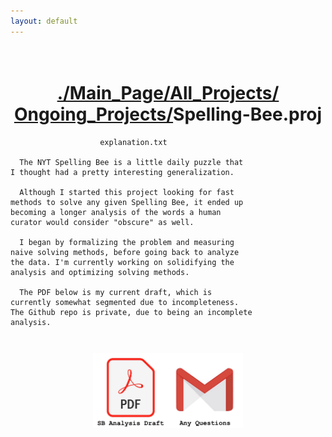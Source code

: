 ```yaml
---
layout: default
---
```

<h1 style = "text-align:center;white-space:pre-wrap;">
<a href = "./index.html">./Main_Page/</a><a href = "./all_projects.html">All_Projects/</a><br><a href = "./ongoing_projects.html">Ongoing_Projects/</a>Spelling-Bee.proj
</h1>

```
                    explanation.txt

  The NYT Spelling Bee is a little daily puzzle that
I thought had a pretty interesting generalization.

  Although I started this project looking for fast 
methods to solve any given Spelling Bee, it ended up
becoming a longer analysis of the words a human 
curator would consider "obscure" as well. 

  I began by formalizing the problem and measuring 
naive solving methods, before going back to analyze
the data. I'm currently working on solidifying the 
analysis and optimizing solving methods. 

  The PDF below is my current draft, which is
currently somewhat segmented due to incompleteness. 
The Github repo is private, due to being an incomplete
analysis. 
```

<h3 style = "text-align:center;white-space:pre-wrap;">
<a href = "./assets/pdf/Spelling_Bee_Analysis.pdf" target="_blank" rel = "noopener noreferrer"><img src = "./assets/img/spelling_bee_draft.jpeg" width = 120 height = 120></a><a href = "mailto:hennessyrowan@gmail.com"><img src= "./assets/img/questions.jpeg" width = 120 height = 120></a>
</h3>